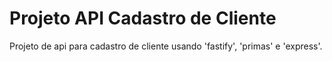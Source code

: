 # Projeto API Cadastro de Cliente

Projeto de api para cadastro de cliente usando 'fastify', 'primas'  e 'express'.


